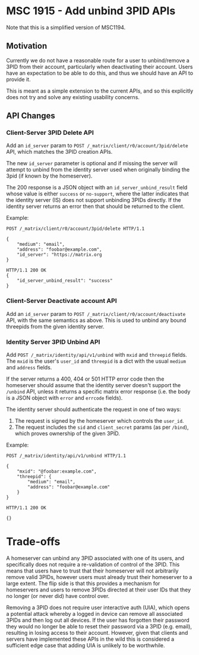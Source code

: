# MSC 1915 - Add unbind 3PID APIs

Note that this is a simplified version of MSC1194.


## Motivation

Currently we do not have a reasonable route for a user to unbind/remove a 3PID
from their account, particularly when deactivating their account. Users have an
expectation to be able to do this, and thus we should have an API to provide it.

This is meant as a simple extension to the current APIs, and so this explicitly
does not try and solve any existing usability concerns.


## API Changes

### Client-Server 3PID Delete API

Add an `id_server` param to `POST /_matrix/client/r0/account/3pid/delete` API,
which matches the 3PID creation APIs.

The new `id_server` parameter is optional and if missing the server will attempt
to unbind from the identity server used when originally binding the 3pid (if
known by the homeserver).

The 200 response is a JSON object with an `id_server_unbind_result` field whose
value is either `success` or `no-support`, where the latter indicates that the
identity server (IS) does not support unbinding 3PIDs directly. If the identity
server returns an error then that should be returned to the client.

Example:

```
POST /_matrix/client/r0/account/3pid/delete HTTP/1.1

{
    "medium": "email",
    "address": "foobar@example.com",
    "id_server": "https://matrix.org
}

HTTP/1.1 200 OK
{
    "id_server_unbind_result": "success"
}
```

### Client-Server Deactivate account API

Add an `id_server` param to `POST /_matrix/client/r0/account/deactivate` API,
with the same semantics as above. This is used to unbind any bound threepids
from the given identity server.


### Identity Server 3PID Unbind API

Add `POST /_matrix/identity/api/v1/unbind` with `mxid` and `threepid` fields.
The `mxid` is the user's `user_id` and `threepid` is a dict with the usual
`medium` and `address` fields.

If the server returns a 400, 404 or 501 HTTP error code then the homeserver
should assume that the identity server doesn't support the `/unbind` API, unless
it returns a specific matrix error response (i.e. the body is a JSON object with
`error` and `errcode` fields).

The identity server should authenticate the request in one of two ways:

1. The request is signed by the homeserver which controls the `user_id`.
2. The request includes the `sid` and `client_secret` params (as per `/bind`),
   which proves ownership of the given 3PID.

Example:

```
POST /_matrix/identity/api/v1/unbind HTTP/1.1

{
    "mxid": "@foobar:example.com",
    "threepid": {
        "medium": "email",
        "address": "foobar@example.com"
    }
}

HTTP/1.1 200 OK

{}
```

# Trade-offs

A homeserver can unbind any 3PID associated with one of its users, and
specifically does not require a re-validation of control of the 3PID. This means
that users have to trust that their homeserver will not arbitrarily remove valid
3PIDs, however users must already trust their homeserver to a large extent. The
flip side is that this provides a mechanism for homeservers and users to remove
3PIDs directed at their user IDs that they no longer (or never did) have control
over.

Removing a 3PID does not require user interactive auth (UIA), which opens a
potential attack whereby a logged in device can remove all associated 3PIDs and
then log out all devices. If the user has forgotten their password they would no
longer be able to reset their password via a 3PID (e.g. email), resulting in
losing access to their account. However, given that clients and servers have
implemented these APIs in the wild this is considered a sufficient edge case
that adding UIA is unlikely to be worthwhile.
